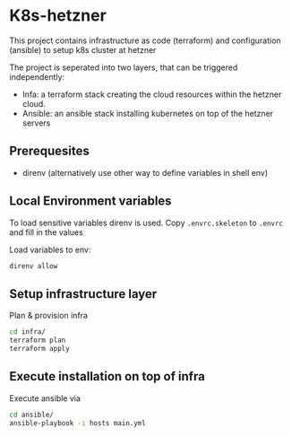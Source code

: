 # K8s-hetzner

This project contains infrastructure as code (terraform) and configuration (ansible)
to setup k8s cluster at hetzner

The project is seperated into two layers, that can be triggered independently:
- Infa: a terraform stack creating the cloud resources within the hetzner
        cloud.
- Ansible: an ansible stack installing kubernetes on top of the hetzner servers

## Prerequesites

- direnv (alternatively use other way to define variables in shell env)

## Local Environment variables

To load sensitive variables direnv is used. Copy `.envrc.skeleton` to `.envrc` and
fill in the values

Load variables to env:
```bash
direnv allow
```

## Setup infrastructure layer

Plan & provision infra

```bash
cd infra/
terraform plan
terraform apply
```

## Execute installation on top of infra

Execute ansible via

```bash
cd ansible/
ansible-playbook -i hosts main.yml
```